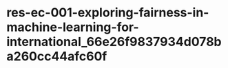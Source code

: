 # res-ec-001-exploring-fairness-in-machine-learning-for-international_66e26f9837934d078ba260cc44afc60f